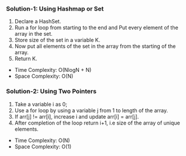 ### Solution-1: Using Hashmap or Set
1. Declare a HashSet.
2. Run a for loop from starting to the end and Put every element of the array in the set.
3. Store size of the set in a variable K.
4. Now put all elements of the set in the array from the starting of the array.
5. Return K.
- Time Complexity: O(NlogN + N)
- Space Complexity: O(N)

### Solution-2: Using Two Pointers
1. Take a variable i as 0;
2. Use a for loop by using a variable j from 1 to length of the array.
3. If arr[j] != arr[i], increase i and update arr[i] = arr[j].
4. After completion of the loop return i+1, i.e size of the array of unique elements.
- Time Complexity: O(N)
- Space Complexity: O(1)
